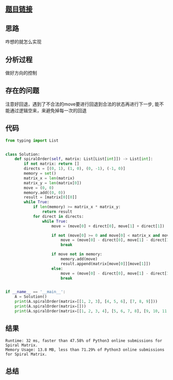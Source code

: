[//]: # (@Author  : xu.junpeng)
[//]: # (@Time    : 2020/6/21 2:34 下午)
## [题目链接](https://leetcode.com/problems/spiral-matrix/)

## 思路
咋想的就怎么实现
## 分析过程
做好方向的控制
## 存在的问题
注意好回退，遇到了不合法的move要进行回退到合法的状态再进行下一步,
能不能通过逻辑空来，来避免掉每一次的回退
## 代码
```python
from typing import List


class Solution:
    def spiralOrder(self, matrix: List[List[int]]) -> List[int]:
        if not matrix: return []
        directs = [(0, 1), (1, 0), (0, -1), (-1, 0)]
        memory = set()
        matrix_x = len(matrix)
        matrix_y = len(matrix[0])
        move = (0, 0)
        memory.add((0, 0))
        result = [matrix[0][0]]
        while True:
            if len(memory) >= matrix_x * matrix_y:
                return result
            for direct in directs:
                while True:
                    move = (move[0] + direct[0], move[1] + direct[1])

                    if not (move[0] >= 0 and move[0] < matrix_x and move[1] >= 0 and move[1] < matrix_y):
                        move = (move[0] - direct[0], move[1] - direct[1])
                        break

                    if move not in memory:
                        memory.add(move)
                        result.append(matrix[move[0]][move[1]])
                    else:
                        move = (move[0] - direct[0], move[1] - direct[1])
                        break


if __name__ == '__main__':
    A = Solution()
    print(A.spiralOrder(matrix=[[1, 2, 3], [4, 5, 6], [7, 8, 9]]))
    print(A.spiralOrder(matrix=[]))
    print(A.spiralOrder(matrix=[[1, 2, 3, 4], [5, 6, 7, 8], [9, 10, 11, 12]]))

```

## 结果
```
Runtime: 32 ms, faster than 47.58% of Python3 online submissions for Spiral Matrix.
Memory Usage: 13.8 MB, less than 71.29% of Python3 online submissions for Spiral Matrix.
```
## 总结

